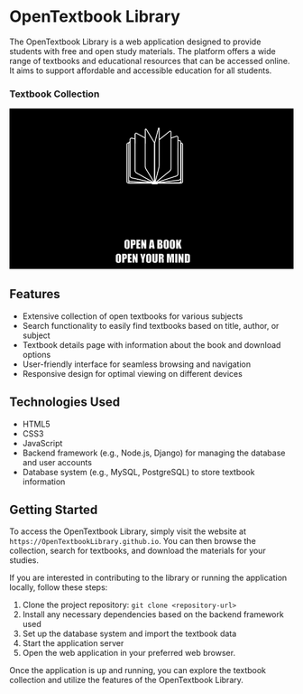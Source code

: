 <h1>OpenTextbook Library</h1>
<p>The OpenTextbook Library is a web application designed to provide students with free and open study materials. The platform offers a wide range of textbooks and educational resources that can be accessed online. It aims to support affordable and accessible education for all students.</p>

<h3>Textbook Collection</h3>
<img src="https://github.com/JAY1820/Icon_and_gif/blob/main/header-gif.gif" alt="Textbook Collection">
<h2>Features</h2>
<ul>
  <li>Extensive collection of open textbooks for various subjects</li>
  <li>Search functionality to easily find textbooks based on title, author, or subject</li>
  <li>Textbook details page with information about the book and download options</li>
  <li>User-friendly interface for seamless browsing and navigation</li>
  <li>Responsive design for optimal viewing on different devices</li>
</ul>
<h2>Technologies Used</h2>
<ul>
  <li>HTML5</li>
  <li>CSS3</li>
  <li>JavaScript</li>
  <li>Backend framework (e.g., Node.js, Django) for managing the database and user accounts</li>
  <li>Database system (e.g., MySQL, PostgreSQL) to store textbook information</li>
</ul>
<h2>Getting Started</h2>
<p>To access the OpenTextbook Library, simply visit the website at <code>https://OpenTextbookLibrary.github.io</code>. You can then browse the collection, search for textbooks, and download the materials for your studies.</p>
<p>If you are interested in contributing to the library or running the application locally, follow these steps:</p>
<ol>
  <li>Clone the project repository: <code>git clone &lt;repository-url&gt;</code></li>
  <li>Install any necessary dependencies based on the backend framework used</li>
  <li>Set up the database system and import the textbook data</li>
  <li>Start the application server</li>
  <li>Open the web application in your preferred web browser.</li>
</ol>
<p>Once the application is up and running, you can explore the textbook collection and utilize the features of the OpenTextbook Library.</p>
